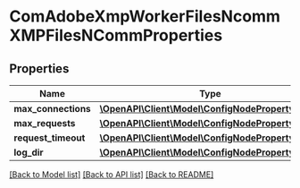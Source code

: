 # ComAdobeXmpWorkerFilesNcommXMPFilesNCommProperties

## Properties
Name | Type | Description | Notes
------------ | ------------- | ------------- | -------------
**max_connections** | [**\OpenAPI\Client\Model\ConfigNodePropertyString**](ConfigNodePropertyString.md) |  | [optional] 
**max_requests** | [**\OpenAPI\Client\Model\ConfigNodePropertyString**](ConfigNodePropertyString.md) |  | [optional] 
**request_timeout** | [**\OpenAPI\Client\Model\ConfigNodePropertyString**](ConfigNodePropertyString.md) |  | [optional] 
**log_dir** | [**\OpenAPI\Client\Model\ConfigNodePropertyString**](ConfigNodePropertyString.md) |  | [optional] 

[[Back to Model list]](../README.md#documentation-for-models) [[Back to API list]](../README.md#documentation-for-api-endpoints) [[Back to README]](../README.md)


